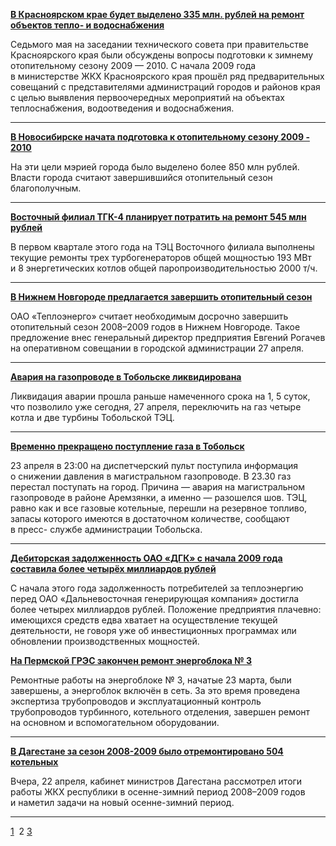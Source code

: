 [ **В Красноярском крае будет выделено 335 млн. рублей на ремонт объектов
тепло- и водоснабжения**](http://www.teplokomplekt.com/news/070509_1.shtml)

Седьмого мая на заседании технического совета при правительстве Красноярского
края были обсуждены вопросы подготовки к зимнему отопительному сезону 2009 —
2010. С начала 2009 года в министерстве ЖКХ Красноярского края прошёл ряд
предварительных совещаний с представителями администраций городов и районов
края с целью выявления первоочередных мероприятий на объектах теплоснабжения,
водоотведения и водоснабжения.

* * *

[ **В Новосибирске начата подготовка к отопительному сезону 2009 -
2010**](http://www.teplokomplekt.com/news/300409_2.shtml)

На эти цели мэрией города было выделено более 850 млн рублей. Власти города
считают завершившийся отопительный сезон благополучным.

* * *

[ **Восточный филиал ТГК-4 планирует потратить на ремонт 545 млн
рублей**](http://www.teplokomplekt.com/news/300409_1.shtml)

В первом квартале этого года на ТЭЦ Восточного филиала выполнены текущие
ремонты трех турбогенераторов общей мощностью 193 МВт и 8 энергетических
котлов общей паропроизводительностью 2000 т/ч.

* * *

[ **В Нижнем Новгороде предлагается завершить отопительный
сезон**](http://www.teplokomplekt.com/news/270409_2.shtml)

ОАО «Теплоэнерго» считает необходимым досрочно завершить отопительный сезон
2008–2009 годов в Нижнем Новгороде. Такое предложение внес генеральный
директор предприятия Евгений Рогачев на оперативном совещании в городской
администрации 27 апреля.

* * *

[ **Авария на газопроводе в Тобольске
ликвидирована**](http://www.teplokomplekt.com/news/270409_1.shtml)

Ликвидация аварии прошла раньше намеченного срока на 1, 5 суток, что позволило
уже сегодня, 27 апреля, переключить на газ четыре котла и две турбины
Тобольской ТЭЦ.

* * *

[ **Временно прекращено поступление газа в
Тобольск**](http://www.teplokomplekt.com/news/250409_1.shtml)

23 апреля в 23:00 на диспетчерский пульт поступила информация о снижении
давления в магистральном газопроводе. В 23.30 газ перестал поступать на город.
Причина — авария на магистральном газопроводе в районе Аремзянки, а именно —
разошелся шов. ТЭЦ, равно как и все газовые котельные, перешли на резервное
топливо, запасы которого имеются в достаточном количестве, сообщают в пресс-
службе администрации Тобольска.

* * *

[ **Дебиторская задолженность ОАО «ДГК» с начала 2009 года составила более
четырёх миллиардов рублей**](http://www.teplokomplekt.com/news/240409_1.shtml)

С начала этого года задолженность потребителей за теплоэнергию перед ОАО
«Дальневосточная генерирующая компания» достигла более четырех миллиардов
рублей. Положение предприятия плачевно: имеющихся средств едва хватает на
осуществление текущей деятельности, не говоря уже об инвестиционных программах
или обновлении производственных мощностей.

[ **На Пермской ГРЭС закончен ремонт энергоблока №
3**](http://www.teplokomplekt.com/news/230409_3.shtml)

Ремонтные работы на энергоблоке № 3, начатые 23 марта, были завершены, а
энергоблок включён в сеть. За это время проведена экспертиза трубопроводов и
эксплуатационный контроль трубопроводов турбинного, котельного отделения,
завершен ремонт на основном и вспомогательном оборудовании.

* * *

[ **В Дагестане за сезон 2008-2009 было отремонтировано 504
котельных**](http://www.teplokomplekt.com/news/230409_2.shtml)

Вчера, 22 апреля, кабинет министров Дагестана рассмотрел итоги работы ЖКХ
республики в осенне-зимний период 2008–2009 годов и наметил задачи на новый
осенне-зимний период.

* * *

[1](http://www.teplokomplekt.com/news.shtml)  2
[3](http://www.teplokomplekt.com/news/news230409.shtml)

